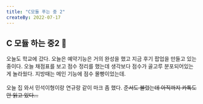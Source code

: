 ```yaml
---
title: "C모듈 푸는 중 2"
createBy: 2022-07-17
---
```


## C 모듈 하는 중2 🎪
오늘도 학교에 갔다. 오늘은 예약기능은 거의 완성을 했고 지금 후기 팝업을 만들고 있는 중이다. 오늘 채점표를 보고 점수 정리를 했는데 생각보다 점수가 골고루 분포되어있는게 놀라웠다. 지방때는 메인 기능에 점수 몰빵이었는데.
<br>
<br>
오늘 집 와서 민석이형이랑 연규랑 같이 마크 좀 했다. ~~준서도 불렀는데 아직까지 카톡도 안 읽고 있다...~~ 